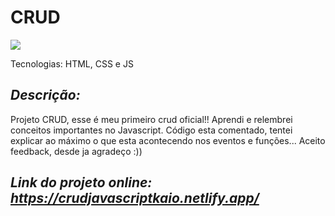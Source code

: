<h1> CRUD </h1>

<img src="https://user-images.githubusercontent.com/88200985/187223521-3572b8dd-745e-49e8-86a3-bf53979be4fa.PNG">

<p> Tecnologias: HTML, CSS e JS </p>

*<h2>Descrição:</h2>*

<p>
Projeto CRUD, esse é meu primeiro crud oficial!! Aprendi e relembrei conceitos importantes no Javascript. Código esta comentado, tentei explicar ao máximo o que esta
acontecendo nos eventos e funções... Aceito feedback, desde ja agradeço :))
</p>

*<h2>Link do projeto online:  https://crudjavascriptkaio.netlify.app/</h2>*
